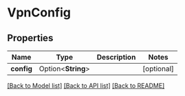 # VpnConfig

## Properties

Name | Type | Description | Notes
------------ | ------------- | ------------- | -------------
**config** | Option<**String**> |  | [optional]

[[Back to Model list]](../README.md#documentation-for-models) [[Back to API list]](../README.md#documentation-for-api-endpoints) [[Back to README]](../README.md)


